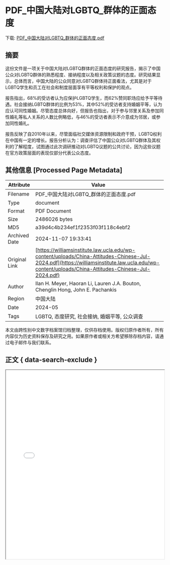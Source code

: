 # PDF_中国大陆对LGBTQ_群体的正面态度

<!-- tcd_download_link -->
下载: <a href="PDF_中国大陆对LGBTQ_群体的正面态度.pdf" download>PDF_中国大陆对LGBTQ_群体的正面态度.pdf</a>
<!-- tcd_download_link_end -->

## 摘要

<!-- tcd_abstract -->
这份文件是一项关于中国大陆对LGBTQ群体的正面态度的研究报告，揭示了中国公众对LGBTQ群体的熟悉程度、接纳程度以及相关政策议题的态度。研究结果显示，总体而言，中国大陆的公众同意对LGBTQ群体持正面看法，尤其是对于LGBTQ学生和员工在社会和制度层面享有平等权利和保护的观点。

报告指出，68%的受访者认为应保护LGBTQ学生，而62%赞同职场应给予平等待遇。社会接纳LGBTQ群体的比例为53%，其中52%的受访者支持婚姻平等，认为应认可同性婚姻。尽管态度总体向好，但报告也指出，对于参与邻里关系及参加同性婚礼等私人关系的人数比例略低，与46%的受访者表示不介意成为邻居，或参加同性婚礼。

报告反映了自2010年以来，尽管面临社交媒体资源限制和政府干预，LGBTQ权利在中国有一定的增长。报告分析认为：调查评估了中国公众对LGBTQ群体及其权利的了解程度，试图通过此次调研推动对LGBTQ议题的公共讨论，因为这些议题在官方政策层面的表现仅部分代表公众态度。

<!-- tcd_abstract_end -->

## 其他信息 [Processed Page Metadata]

| Attribute       | Value                                  |
|-----------------|----------------------------------------|
| Filename        | PDF_中国大陆对LGBTQ_群体的正面态度.pdf                             |
| Type            | document                                 |
| Format          | PDF Document                               |
| Size            | 2486026 bytes                           |
| MD5             | a39d4c4b234ef1f2353f03f118c4ebf2                                  |
| Archived Date   | 2024-11-07 19:33:41                             |
| Original Link   | [https://williamsinstitute.law.ucla.edu/wp-content/uploads/China-Attitudes-Chinese-Jul-2024.pdf](https://williamsinstitute.law.ucla.edu/wp-content/uploads/China-Attitudes-Chinese-Jul-2024.pdf)                         |
| Author          | Ilan H. Meyer, Haoran Li, Lauren J.A. Bouton, Chenglin Hong, John E. Pachankis                               |
| Region          | 中国大陆                               |
| Date            | 2024-05                                 |
| Tags            | LGBTQ, 态度研究, 社会接纳, 婚姻平等, 公众调查                                 |

本文由跨性别中文数字档案馆归档整理，仅供存档使用。版权归原作者所有，所有内容仅为历史资料保存及研究之用。如果原作者或相关方希望移除存档内容，请通过电子邮件与我们联系。

## 正文 { data-search-exclude }

<!-- tcd_main_text -->
<iframe src="../PDF_中国大陆对LGBTQ_群体的正面态度.pdf" width="100%" height="600px">
    <p>无法显示PDF，请下载查看。</p>
</iframe>
<!-- tcd_main_text_end -->

